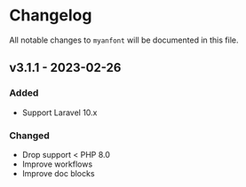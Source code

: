 # Changelog

All notable changes to `myanfont` will be documented in this file.

## v3.1.1 - 2023-02-26

### Added

- Support Laravel 10.x

### Changed

- Drop support < PHP 8.0
- Improve workflows
- Improve doc blocks
